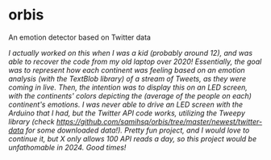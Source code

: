 # orbis
An emotion detector based on Twitter data

_I actually worked on this when I was a kid (probably around 12), and was able to recover the code from my old laptop over 2020! Essentially, the goal was to represent how each continent was feeling based on an emotion analysis (with the TextBlob library) of a stream of Tweets, as they were coming in live. Then, the intention was to display this on an LED screen, with the continents' colors depicting the (average of the people on each) continent's emotions. I was never able to drive an LED screen with the Arduino that I had, but the Twitter API code works, utilizing the Tweepy library (check https://github.com/samihsq/orbis/tree/master/newest/twitter-data for some downloaded data!). Pretty fun project, and I would love to continue it, but X only allows 100 API reads a day, so this project would be unfathomable in 2024. Good times!_
